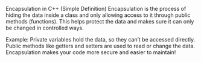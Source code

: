 Encapsulation in C++ (Simple Definition)
Encapsulation is the process of hiding the data inside a class and only allowing access to it through public methods (functions). This helps protect the data and makes sure it can only be changed in controlled ways.

Example:
Private variables hold the data, so they can’t be accessed directly.
Public methods like getters and setters are used to read or change the data.
Encapsulation makes your code more secure and easier to maintain!
